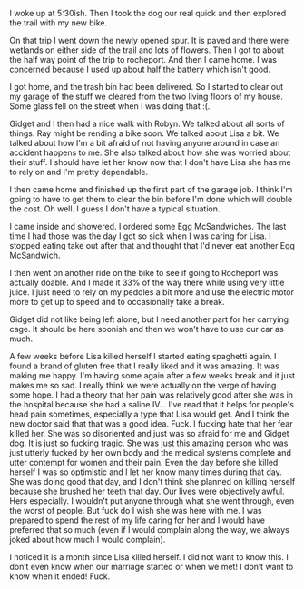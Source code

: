I woke up at 5:30ish. Then I took the dog our real quick and then explored the trail with my new bike. 

On that trip I went down the newly opened spur. It is paved and there were wetlands on either side of the trail and lots of flowers. Then I got to about the half way point of the trip to rocheport. And then I came home. I was concerned because I used up about half the battery which isn't good. 

I got home, and the trash bin had been delivered. So I started to clear out my garage of the stuff we cleared from the two living floors of my house. Some glass fell on the street when I was doing that :(. 

Gidget and I then had a nice walk with Robyn. We talked about all sorts of things. Ray might be rending a bike soon. We talked about Lisa a bit. We talked about how I'm a bit afraid of not having anyone around in case an accident happens to me. She also talked about how she was worried about their stuff. I should have let her know now that I don't have Lisa she has me to rely on and I'm pretty dependable. 

I then came home and finished up the first part of the garage job. I think I'm going to have to get them to clear the bin before I'm done which will double the cost. Oh well. I guess I don't have a typical situation. 

I came inside and showered. I ordered some Egg McSandwiches. The last time I had those was the day I got so sick when I was caring for Lisa. I stopped eating take out after that and thought that I'd never eat another Egg McSandwich. 

I then went on another ride on the bike to see if going to Rocheport was actually doable. And I made it 33% of the way there while using very little juice. I just need to rely on my peddles a bit more and use the electric motor more to get up to speed and to occasionally take a break. 

Gidget did not like being left alone, but I need another part for her carrying cage. It should be here soonish and then we won't have to use our car as much.

A few weeks before Lisa killed herself I started eating spaghetti again. I found a brand of gluten free that I really liked and it was amazing. It was making me happy. I'm having some again after a few weeks break and it just makes me so sad. I really think we were actually on the verge of having some hope. I had a theory that her pain was relatively good after she was in the hospital because she had a saline IV... I've read that it helps for people's head pain sometimes, especially a type that Lisa would get. And I think the new doctor said that that was a good idea. Fuck. I fucking hate that her fear killed her. She was so disoriented and just was so afraid for me and Gidget dog. It is just so fucking tragic. She was just this amazing person who was just utterly fucked by her own body and the medical systems complete and utter contempt for women and their pain. Even the day before she killed herself I was so optimistic and I let her know many times during that day. She was doing good that day, and I don't think she planned on killing herself because she brushed her teeth that day. Our lives were objectively awful. Hers especially. I wouldn't put anyone through what she went through, even the worst of people. But fuck do I wish she was here with me. I was prepared to spend the rest of my life caring for her and I would have preferred that so much (even if I would complain along the way, we always joked about how much I would complain).

I noticed it is a month since Lisa killed herself. I did not want to know this. I don’t even know when our marriage started or when we met! I don’t want to know when it ended! Fuck.